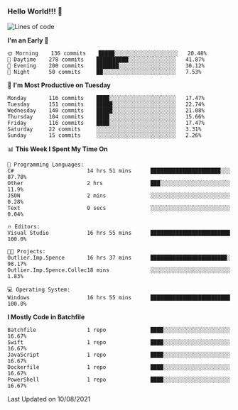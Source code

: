 ### Hello World!!! 👋

<!--
**kekotek/kekotek** is a ✨ _special_ ✨ repository because its `README.md` (this file) appears on your GitHub profile.

Here are some ideas to get you started:

- 🔭 I’m currently working on ...
- 🌱 I’m currently learning ...
- 👯 I’m looking to collaborate on ...
- 🤔 I’m looking for help with ...
- 💬 Ask me about ...
- 📫 How to reach me: ...
- 😄 Pronouns: ...
- ⚡ Fun fact: ...
-->

<!--START_SECTION:waka-->
![Lines of code](https://img.shields.io/badge/From%20Hello%20World%20I%27ve%20Written-18753%20lines%20of%20code-blue)

**I'm an Early 🐤** 

```text
🌞 Morning    136 commits    █████░░░░░░░░░░░░░░░░░░░░   20.48% 
🌆 Daytime    278 commits    ██████████░░░░░░░░░░░░░░░   41.87% 
🌃 Evening    200 commits    ███████░░░░░░░░░░░░░░░░░░   30.12% 
🌙 Night      50 commits     ██░░░░░░░░░░░░░░░░░░░░░░░   7.53%

```
📅 **I'm Most Productive on Tuesday** 

```text
Monday       116 commits    ████░░░░░░░░░░░░░░░░░░░░░   17.47% 
Tuesday      151 commits    █████░░░░░░░░░░░░░░░░░░░░   22.74% 
Wednesday    140 commits    █████░░░░░░░░░░░░░░░░░░░░   21.08% 
Thursday     104 commits    ████░░░░░░░░░░░░░░░░░░░░░   15.66% 
Friday       116 commits    ████░░░░░░░░░░░░░░░░░░░░░   17.47% 
Saturday     22 commits     ░░░░░░░░░░░░░░░░░░░░░░░░░   3.31% 
Sunday       15 commits     ░░░░░░░░░░░░░░░░░░░░░░░░░   2.26%

```


📊 **This Week I Spent My Time On** 

```text
💬 Programming Languages: 
C#                       14 hrs 51 mins      ██████████████████████░░░   87.78% 
Other                    2 hrs               ███░░░░░░░░░░░░░░░░░░░░░░   11.9% 
JSON                     2 mins              ░░░░░░░░░░░░░░░░░░░░░░░░░   0.28% 
Text                     0 secs              ░░░░░░░░░░░░░░░░░░░░░░░░░   0.04%

🔥 Editors: 
Visual Studio            16 hrs 55 mins      █████████████████████████   100.0%

🐱‍💻 Projects: 
Outlier.Imp.Spence       16 hrs 37 mins      ████████████████████████░   98.17% 
Outlier.Imp.Spence.Collec18 mins             ░░░░░░░░░░░░░░░░░░░░░░░░░   1.83%

💻 Operating System: 
Windows                  16 hrs 55 mins      █████████████████████████   100.0%

```

**I Mostly Code in Batchfile** 

```text
Batchfile                1 repo              ████░░░░░░░░░░░░░░░░░░░░░   16.67% 
Swift                    1 repo              ████░░░░░░░░░░░░░░░░░░░░░   16.67% 
JavaScript               1 repo              ████░░░░░░░░░░░░░░░░░░░░░   16.67% 
Dockerfile               1 repo              ████░░░░░░░░░░░░░░░░░░░░░   16.67% 
PowerShell               1 repo              ████░░░░░░░░░░░░░░░░░░░░░   16.67%

```



 Last Updated on 10/08/2021
<!--END_SECTION:waka-->
